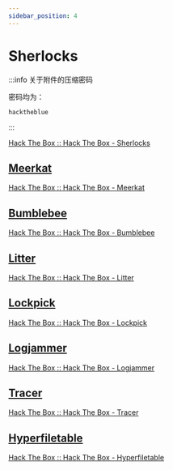 ```yaml
---
sidebar_position: 4
---
```


# Sherlocks

:::info 关于附件的压缩密码

密码均为：

```plaintext
hacktheblue
```

:::

[Hack The Box :: Hack The Box - Sherlocks](https://app.hackthebox.com/sherlocks)

## [Meerkat](./Meerkat/)

[Hack The Box :: Hack The Box - Meerkat](https://app.hackthebox.com/sherlocks/Meerkat)

## [Bumblebee](./Bumblebee/)

[Hack The Box :: Hack The Box - Bumblebee](https://app.hackthebox.com/sherlocks/Bumblebee)

## [Litter](./Litter/)

[Hack The Box :: Hack The Box - Litter](https://app.hackthebox.com/sherlocks/Litter)

## [Lockpick](./Lockpick/)

[Hack The Box :: Hack The Box - Lockpick](https://app.hackthebox.com/sherlocks/Lockpick)

## [Logjammer](./Logjammer/)

[Hack The Box :: Hack The Box - Logjammer](https://app.hackthebox.com/sherlocks/Logjammer)

## [Tracer](./Tracer/)

[Hack The Box :: Hack The Box - Tracer](https://app.hackthebox.com/sherlocks/Tracer)

## [Hyperfiletable](./Hyperfiletable/)

[Hack The Box :: Hack The Box - Hyperfiletable](https://app.hackthebox.com/sherlocks/Hyperfiletable)
